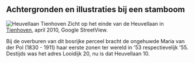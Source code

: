 Achtergronden en illustraties bij een stamboom
----------------------------------------------

![Heuvellaan Tienhoven](/pol-ulderink.github.io/utils/heuvellaan-streetview.png)
Zicht op het einde van de Heuvellaan in [Tienhoven], april 2010, Google StreetView.

Bij de overburen van dit bosrijke perceel bracht de ongehuwde Maria van der Pol (1830 - 1911)
haar eerste zonen ter wereld in '53 respectievelijk '55.
Destijds was het adres Looidijk 20, nu is dat Heuvellaan 10.

[TienHoven]: https://familiepol.wordpress.com/tienhoven/
[Maria]: https://familiepol.wordpress.com/maria-van-der-pol/
